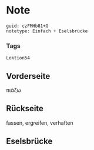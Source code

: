 # Note
```
guid: czFMHb81+G
notetype: Einfach + Eselsbrücke
```

### Tags
```
Lektion54
```

## Vorderseite
πιάζω

## Rückseite
fassen, ergreifen, verhaften

## Eselsbrücke

